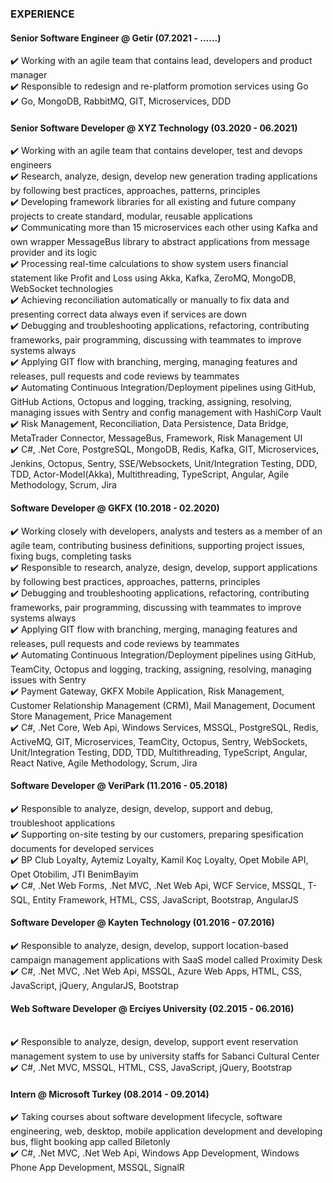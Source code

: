 ### EXPERIENCE

#### Senior Software Engineer @ Getir (07.2021 - ......)
✔️ Working with an agile team that contains lead, developers and product manager
<br />
✔️ Responsible to redesign and re-platform promotion services using Go
<br />
✔️ Go, MongoDB, RabbitMQ, GIT, Microservices, DDD

#### Senior Software Developer @ XYZ Technology (03.2020 - 06.2021)
✔️ Working with an agile team that contains developer, test and devops engineers
<br />
✔️ Research, analyze, design, develop new generation trading applications by following best practices, approaches, patterns, principles
<br />
✔️ Developing framework libraries for all existing and future company projects to create standard, modular, reusable applications
<br />
✔️ Communicating more than 15 microservices each other using Kafka and own wrapper MessageBus library to abstract applications from message provider and its logic
<br />
✔️ Processing real-time calculations to show system users financial statement like Profit and Loss using Akka, Kafka, ZeroMQ, MongoDB, WebSocket technologies
<br />
✔️ Achieving reconciliation automatically or manually to fix data and presenting correct data always even if services are down
<br />
✔️ Debugging and troubleshooting applications, refactoring, contributing frameworks, pair
programming, discussing with teammates to improve systems always
<br />
✔️ Applying GIT flow with branching, merging, managing features and releases, pull requests
and code reviews by teammates
<br />
✔️ Automating Continuous Integration/Deployment pipelines using GitHub, GitHub Actions, Octopus
and logging, tracking, assigning, resolving, managing issues with Sentry and config management with HashiCorp Vault
<br />
✔️ Risk Management, Reconciliation, Data Persistence, Data Bridge, MetaTrader Connector, MessageBus, Framework, Risk Management UI
<br />
✔️ C#, .Net Core, PostgreSQL, MongoDB, Redis, Kafka, GIT, Microservices, Jenkins, Octopus, Sentry, SSE/Websockets, Unit/Integration Testing, DDD, TDD, Actor-Model(Akka), Multithreading, TypeScript, Angular, Agile Methodology, Scrum, Jira

#### Software Developer @ GKFX (10.2018 - 02.2020)
✔️ Working closely with developers, analysts and testers as a member of an agile team,
contributing business definitions, supporting project issues, fixing bugs, completing tasks
<br />
✔️ Responsible to research, analyze, design, develop, support applications by following best
practices, approaches, patterns, principles
<br />
✔️ Debugging and troubleshooting applications, refactoring, contributing frameworks, pair
programming, discussing with teammates to improve systems always
<br />
✔️ Applying GIT flow with branching, merging, managing features and releases, pull requests
and code reviews by teammates
<br />
✔️ Automating Continuous Integration/Deployment pipelines using GitHub, TeamCity, Octopus
and logging, tracking, assigning, resolving, managing issues with Sentry
<br />
✔️ Payment Gateway, GKFX Mobile Application, Risk Management, Customer Relationship
Management (CRM), Mail Management, Document Store Management, Price Management
<br />
✔️ C#, .Net Core, Web Api, Windows Services, MSSQL, PostgreSQL, Redis, ActiveMQ, GIT,
Microservices, TeamCity, Octopus, Sentry, WebSockets, Unit/Integration Testing, DDD, TDD,
Multithreading, TypeScript, Angular, React Native, Agile Methodology, Scrum, Jira

#### Software Developer @ VeriPark (11.2016 - 05.2018)
✔️ Responsible to analyze, design, develop, support and debug, troubleshoot applications
<br />
✔️ Supporting on-site testing by our customers, preparing spesification documents for
developed services
<br />
✔️ BP Club Loyalty, Aytemiz Loyalty, Kamil Koç Loyalty, Opet Mobile API, Opet Otobilim, JTI
BenimBayim
<br />
✔️ C#, .Net Web Forms, .Net MVC, .Net Web Api, WCF Service, MSSQL, T-SQL, Entity
Framework, HTML, CSS, JavaScript, Bootstrap, AngularJS

#### Software Developer @ Kayten Technology (01.2016 - 07.2016)
✔️ Responsible to analyze, design, develop, support location-based campaign management
applications with SaaS model called Proximity Desk
<br />
✔️ C#, .Net MVC, .Net Web Api, MSSQL, Azure Web Apps, HTML, CSS, JavaScript, jQuery,
AngularJS, Bootstrap
#### Web Software Developer @ Erciyes University (02.2015 - 06.2016)
<br />
✔️ Responsible to analyze, design, develop, support event reservation management system to
use by university staffs for Sabanci Cultural Center
<br />
✔️ C#, .Net MVC, MSSQL, HTML, CSS, JavaScript, jQuery, Bootstrap

#### Intern @ Microsoft Turkey (08.2014 - 09.2014)
✔️ Taking courses about software development lifecycle, software engineering, web, desktop,
mobile application development and developing bus, flight booking app called Biletonly
<br />
✔️ C#, .Net MVC, .Net Web Api, Windows App Development, Windows Phone App
Development, MSSQL, SignalR